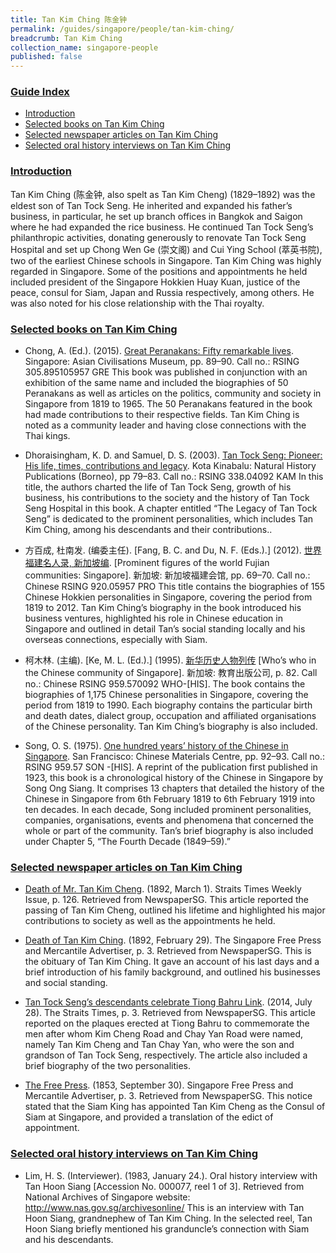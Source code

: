 ```yaml
---
title: Tan Kim Ching 陈金钟
permalink: /guides/singapore/people/tan-kim-ching/
breadcrumb: Tan Kim Ching
collection_name: singapore-people
published: false
---
```


### <u>Guide Index</u>

* [Introduction](#introduction)
* [Selected books on Tan Kim Ching](#selected-books-on-tan-kim-ching)
* [Selected newspaper articles on Tan Kim Ching](#selected-newspaper-articles-on-tan-kim-ching)
* [Selected oral history interviews on Tan Kim Ching](#selected-oral-history-interviews-on-tan-kim-ching)

### <u>Introduction</u>

Tan Kim Ching (陈金钟, also spelt as Tan Kim Cheng) (1829–1892) was the eldest son of Tan Tock Seng. He inherited and expanded his father’s business, in particular, he set up branch offices in Bangkok and Saigon where he had expanded the rice business. He continued Tan Tock Seng’s philanthropic activities, donating generously to renovate Tan Tock Seng Hospital and set up Chong Wen Ge (崇文阁) and Cui Ying School (萃英书院), two of the earliest Chinese schools in Singapore. Tan Kim Ching was highly regarded in Singapore. Some of the positions and appointments he held included president of the Singapore Hokkien Huay Kuan, justice of the peace, consul for Siam, Japan and Russia respectively, among others. He was also noted for his close relationship with the Thai royalty.


### <u>Selected books on Tan Kim Ching</u>

* Chong, A. (Ed.). (2015). [Great Peranakans: Fifty remarkable lives](http://eservice.nlb.gov.sg/item_holding_s.aspx?bid=201273828). Singapore: Asian Civilisations Museum, pp. 89–90.
Call no.: RSING 305.895105957 GRE
This book was published in conjunction with an exhibition of the same name and included the biographies of 50 Peranakans as well as articles on the politics, community and society in Singapore from 1819 to 1965. The 50 Peranakans featured in the book had made contributions to their respective fields. Tan Kim Ching is noted as a community leader and having close connections with the Thai kings.


* Dhoraisingham, K. D. and Samuel, D. S. (2003). [Tan Tock Seng: Pioneer: His life, times, contributions and legacy](http://eservice.nlb.gov.sg/item_holding_s.aspx?bid=12266771). Kota Kinabalu: Natural History Publications (Borneo), pp 79–83.
Call no.: RSING 338.04092 KAM
In this title, the authors charted the life of Tan Tock Seng, growth of his business, his contributions to the society and the history of Tan Tock Seng Hospital in this book. A chapter entitled “The Legacy of Tan Tock Seng” is dedicated to the prominent personalities, which includes Tan Kim Ching, among his descendants and their contributions..


* 方百成, 杜南发. (编委主任). [Fang, B. C. and Du, N. F. (Eds.).] (2012). [世界福建名人录, 新加坡编](http://eservice.nlb.gov.sg/item_holding_s.aspx?bid=200125706). [Prominent figures of the world Fujian communities: Singapore]. 新加坡: 新加坡福建会馆, pp. 69–70.
Call no.: Chinese RSING 920.05957 PRO
This title contains the biographies of 155 Chinese Hokkien personalities in Singapore, covering the period from 1819 to 2012. Tan Kim Ching’s biography in the book introduced his business ventures, highlighted his role in Chinese education in Singapore and outlined in detail Tan’s social standing locally and his overseas connections, especially with Siam.


* 柯木林. (主编). [Ke, M. L. (Ed.).] (1995). [新华历史人物列传](http://eservice.nlb.gov.sg/item_holding_s.aspx?bid=84500628) [Who’s who in the Chinese community of Singapore]. 新加坡: 教育出版公司, p. 82.
Call no.: Chinese RSING 959.570092 WHO-\[HIS\].
The book contains the biographies of 1,175 Chinese personalities in Singapore, covering the period from 1819 to 1990. Each biography contains the particular birth and death dates, dialect group, occupation and affiliated organisations of the Chinese personality. Tan Kim Ching’s biography is also included.


* Song, O. S. (1975). [One hundred years’ history of the Chinese in Singapore](http://eservice.nlb.gov.sg/item_holding_s.aspx?bid=4157838). San Francisco: Chinese Materials Centre, pp. 92–93.
Call no.: RSING 959.57 SON -\[HIS\].
A reprint of the publication first published in 1923, this book is a chronological history of the Chinese in Singapore by Song Ong Siang. It comprises 13 chapters that detailed the history of the Chinese in Singapore from 6th February 1819 to 6th February 1919 into ten decades. In each decade, Song included prominent personalities, companies, organisations, events and phenomena that concerned the whole or part of the community. Tan’s brief biography is also included under Chapter 5, “The Fourth Decade (1849–59).”


### <u>Selected newspaper articles on Tan Kim Ching</u>

* [Death of Mr. Tan Kim Cheng](http://eresources.nlb.gov.sg/newspapers/Digitised/Article/stweekly18920301-1.2.43). (1892, March 1). Straits Times Weekly Issue, p. 126. Retrieved from NewspaperSG.
This article reported the passing of Tan Kim Cheng, outlined his lifetime and highlighted his major contributions to society as well as the appointments he held.


* [Death of Tan Kim Ching](http://eresources.nlb.gov.sg/newspapers/Digitised/Article/singfreepressb18920229-1.2.12). (1892, February 29). The Singapore Free Press and Mercantile Advertiser, p. 3. Retrieved from NewspaperSG.
This is the obituary of Tan Kim Ching. It gave an account of his last days and a brief introduction of his family background, and outlined his businesses and social standing.


* [Tan Tock Seng’s descendants celebrate Tiong Bahru Link](http://eresources.nlb.gov.sg/newspapers/Digitised/Article/straitstimes20140728-1.2.26.6). (2014, July 28). The Straits Times, p. 3. Retrieved from NewspaperSG.
This article reported on the plaques erected at Tiong Bahru to commemorate the men after whom Kim Cheng Road and Chay Yan Road were named, namely Tan Kim Cheng and Tan Chay Yan, who were the son and grandson of Tan Tock Seng, respectively. The article also included a brief biography of the two personalities.


* [The Free Press](http://eresources.nlb.gov.sg/newspapers/Digitised/Article/singfreepressa18530930-1.2.8). (1853, September 30). Singapore Free Press and Mercantile Advertiser, p. 3. Retrieved from NewspaperSG.
This notice stated that the Siam King has appointed Tan Kim Cheng as the Consul of Siam at Singapore, and provided a translation of the edict of appointment.


### <u>Selected oral history interviews on Tan Kim Ching</u>

* Lim, H. S. (Interviewer). (1983, January 24.). Oral history interview with Tan Hoon Siang [Accession No. 000077, reel 1 of 3]. Retrieved from National Archives of Singapore website: http://www.nas.gov.sg/archivesonline/
This is an interview with Tan Hoon Siang, grandnephew of Tan Kim Ching. In the selected reel, Tan Hoon Siang briefly mentioned his granduncle’s connection with Siam and his descendants.
